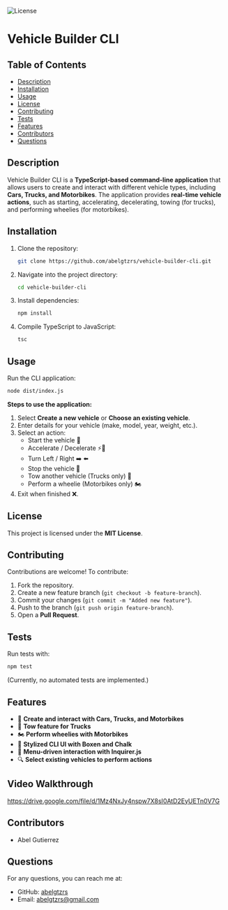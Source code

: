![License](https://img.shields.io/badge/license-MIT-green)
# Vehicle Builder CLI

## Table of Contents
- [Description](#description)
- [Installation](#installation)
- [Usage](#usage)
- [License](#license)
- [Contributing](#contributing)
- [Tests](#tests)
- [Features](#features)
- [Contributors](#contributors)
- [Questions](#questions)

## Description
Vehicle Builder CLI is a **TypeScript-based command-line application** that allows users to create and interact with different vehicle types, including **Cars, Trucks, and Motorbikes**. The application provides **real-time vehicle actions**, such as starting, accelerating, decelerating, towing (for trucks), and performing wheelies (for motorbikes).

## Installation
1. Clone the repository:
   ```bash
   git clone https://github.com/abelgtzrs/vehicle-builder-cli.git
   ```
2. Navigate into the project directory:
   ```bash
   cd vehicle-builder-cli
   ```
3. Install dependencies:
   ```bash
   npm install
   ```
4. Compile TypeScript to JavaScript:
   ```bash
   tsc
   ```

## Usage
Run the CLI application:
```bash
node dist/index.js
```

**Steps to use the application:**
1. Select **Create a new vehicle** or **Choose an existing vehicle**.
2. Enter details for your vehicle (make, model, year, weight, etc.).
3. Select an action:
   - Start the vehicle 🚀
   - Accelerate / Decelerate ⚡🐌
   - Turn Left / Right ➡️ ⬅️
   - Stop the vehicle 🛑
   - Tow another vehicle (Trucks only) 🚛
   - Perform a wheelie (Motorbikes only) 🏍️
4. Exit when finished ❌.

## License
This project is licensed under the **MIT License**.

## Contributing
Contributions are welcome! To contribute:
1. Fork the repository.
2. Create a new feature branch (`git checkout -b feature-branch`).
3. Commit your changes (`git commit -m "Added new feature"`).
4. Push to the branch (`git push origin feature-branch`).
5. Open a **Pull Request**.

## Tests
Run tests with:
```bash
npm test
```
(Currently, no automated tests are implemented.)

## Features
- 🚗 **Create and interact with Cars, Trucks, and Motorbikes**
- 🚛 **Tow feature for Trucks**
- 🏍️ **Perform wheelies with Motorbikes**
- 🎨 **Stylized CLI UI with Boxen and Chalk**
- 📜 **Menu-driven interaction with Inquirer.js**
- 🔍 **Select existing vehicles to perform actions**

## Video Walkthrough
https://drive.google.com/file/d/1Mz4NxJy4nspw7X8sI0AtD2EyUETn0V7G

## Contributors
- Abel Gutierrez

## Questions
For any questions, you can reach me at:
- GitHub: [abelgtzrs](https://github.com/abelgtzrs)
- Email: abelgtzrs@gmail.com
